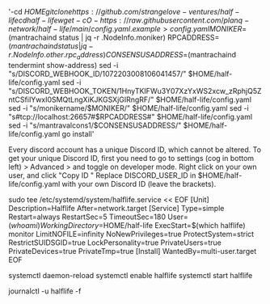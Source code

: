 '-cd $HOME
git clone https://github.com/strangelove-ventures/half-life
cd half-life
wget -cO - https://raw.githubusercontent.com/planq-network/half-life/main/config.yaml.example > config.yaml
MONIKER=$(mantrachaind status | jq -r .NodeInfo.moniker)
RPCADDRESS=$(mantrachaind status | jq -r .NodeInfo.other.rpc_address)
CONSENSUSADDRESS=$(mantrachaind tendermint show-address)
sed -i "s/DISCORD_WEBHOOK_ID/1072203008106041457/" $HOME/half-life/config.yaml
sed -i "s/DISCORD_WEBHOOK_TOKEN/1HnyTKIFWu3Y07XzYxWS2xcw_zRphjQ5ZntCSfiIYwxI0SMQtLngXiKJKGSXjGIRngRF/" $HOME/half-life/config.yaml
sed -i "s/monikername/$MONIKER/" $HOME/half-life/config.yaml
sed -i "s#tcp://localhost:26657#$RPCADDRESS#" $HOME/half-life/config.yaml
sed -i "s/mantravalcons1/$CONSENSUSADDRESS/" $HOME/half-life/config.yaml
go install'

Every discord account has a unique Discord ID, which cannot be altered. 
To get your unique Discord ID, first you need to go to settings (cog in bottom left) > Advanced > and toggle on developer mode. Right click on your own user, and click "Copy ID "
Replace DISCORD_USER_ID in $HOME/half-life/config.yaml with your own Discord ID (leave the brackets).

sudo tee /etc/systemd/system/halflife.service << EOF
[Unit]
Description=Halflife
After=network.target
[Service]
Type=simple
Restart=always
RestartSec=5
TimeoutSec=180
User=$(whoami)
WorkingDirectory=$HOME/half-life
ExecStart=$(which halflife) monitor
LimitNOFILE=infinity
NoNewPrivileges=true
ProtectSystem=strict
RestrictSUIDSGID=true
LockPersonality=true
PrivateUsers=true
PrivateDevices=true
PrivateTmp=true
[Install]
WantedBy=multi-user.target
EOF

systemctl daemon-reload
systemctl enable halflife
systemctl start halflife

journalctl -u halflife -f
